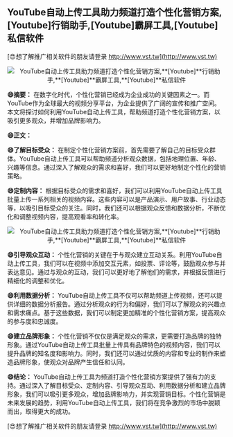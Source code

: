 ## **YouTube自动上传工具助力频道打造个性化营销方案,**[Youtube]**行销助手,**[Youtube]**霸屏工具,**[Youtube]**私信软件**

[😍想了解推广相关软件的朋友请登录 http://www.vst.tw](http://www.vst.tw)

 <center><img src="https://vst.tw/MP4/tuiguang/png/3.png" alt="YouTube自动上传工具助力频道打造个性化营销方案,**[Youtube]**行销助手,**[Youtube]**霸屏工具,**[Youtube]**私信软件"></center>

**😄摘要：**
在数字化时代，个性化营销已经成为企业成功的关键因素之一。而YouTube作为全球最大的视频分享平台，为企业提供了广阔的宣传和推广空间。本文将探讨如何利用YouTube自动上传工具，帮助频道打造个性化营销方案，以吸引更多观众，并增加品牌影响力。

**😄正文：**

**😄了解目标受众：**
在制定个性化营销方案前，首先需要了解自己的目标受众群体。YouTube自动上传工具可以帮助频道分析观众数据，包括地理位置、年龄、兴趣等信息。通过深入了解观众的需求和喜好，我们可以更好地制定个性化的营销策略。

**😄定制内容：**
根据目标受众的需求和喜好，我们可以利用YouTube自动上传工具批量上传一系列相关的视频内容。这些内容可以是产品演示、用户故事、行业动态等，以吸引目标受众的关注。同时，我们还可以根据观众反馈和数据分析，不断优化和调整视频内容，提高观看率和转化率。

 <center><img src="https://vst.tw/MP4/tuiguang/png/1.png" alt="YouTube自动上传工具助力频道打造个性化营销方案,**[Youtube]**行销助手,**[Youtube]**霸屏工具,**[Youtube]**私信软件"></center>

**😄引导观众互动：**
个性化营销的关键在于与观众建立互动关系。利用YouTube自动上传工具，我们可以在视频中添加交互元素，如投票、评论等，鼓励观众参与并表达意见。通过与观众的互动，我们可以更好地了解他们的需求，并根据反馈进行精细化的调整和优化。

**😄利用数据分析：**
YouTube自动上传工具不仅可以帮助频道上传视频，还可以提供详细的数据分析报告。通过分析观众的行为和偏好，我们可以了解观众的兴趣点和需求痛点。基于这些数据，我们可以制定更加精准的个性化营销方案，提高观众的参与度和忠诚度。

**😄建立品牌形象：**
个性化营销不仅仅是满足观众的需求，更需要打造品牌的独特形象。通过YouTube自动上传工具批量上传具有品牌特色的视频内容，我们可以提升品牌的知名度和影响力。同时，我们还可以通过优质的内容和专业的制作来塑造品牌形象，使观众对品牌产生信任和认同。

**😄结论：**
YouTube自动上传工具为频道打造个性化营销方案提供了强有力的支持。通过深入了解目标受众、定制内容、引导观众互动、利用数据分析和建立品牌形象，我们可以吸引更多观众，增加品牌影响力，并实现营销目标。个性化营销是未来发展的趋势，利用YouTube自动上传工具，我们将在竞争激烈的市场中脱颖而出，取得更大的成功。

[😍想了解推广相关软件的朋友请登录 http://www.vst.tw](http://www.vst.tw)



